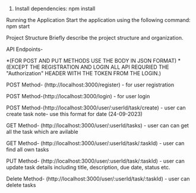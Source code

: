 1. Install dependencies: npm install


Running the Application
Start the application using the following command: npm start

Project Structure
Briefly describe the project structure and organization.

API Endpoints-

*(FOR POST AND PUT METHODS USE THE BODY IN JSON FORMAT)
*(EXCEPT THE REGISTRATION AND LOGIN ALL API REQURIED THE "Authorization" HEADER WITH THE TOKEN FROM THE LOGIN.)

POST Method- (http://localhost:3000/register) - for user registration

POST Method-(http://localhost:3000/login) - for user login

POST Method-(http://localhost:3000/user/:userId/task/create) - user can create task
note- use this format for date (24-09-2023)

GET Method- (http://localhost:3000/user/:userId/tasks) - user can can get all the task which are avilable 

GET Method- (http://localhost:3000/user/:userId/task/:taskId) - user can find all own tasks

PUT Method- (http://localhost:3000/user/:userId/task/:taskId) - user can update task details including title, description, due date, status etc.

Delete Method- (http://localhost:3000/user/:userId/task/:taskId) - user can delete tasks
